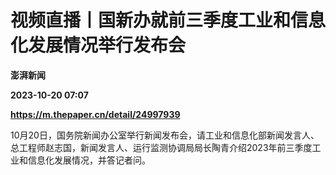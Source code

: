 # 视频直播丨国新办就前三季度工业和信息化发展情况举行发布会
**澎湃新闻**

**2023-10-20 07:07**

**https://m.thepaper.cn/detail/24997939**

10月20日，国务院新闻办公室举行新闻发布会，请工业和信息化部新闻发言人、总工程师赵志国，新闻发言人、运行监测协调局局长陶青介绍2023年前三季度工业和信息化发展情况，并答记者问。